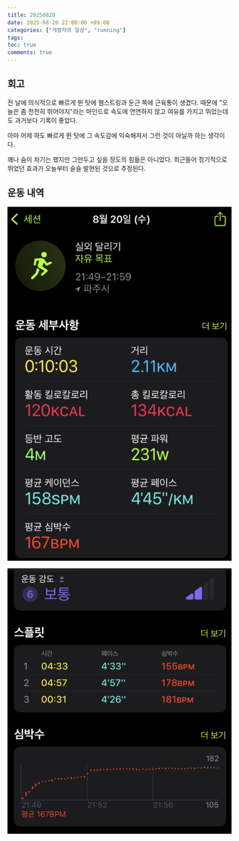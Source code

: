 ```yaml
---
title: 20250820
date: 2025-08-20 22:00:00 +09:00
categories: ["개발자의 일상", "running"]
tags:
toc: true
comments: true
---
```



  
## 회고
전 날에 의식적으로 빠르게 뛴 탓에 햄스트링과 둔근 쪽에 근육통이 생겼다. 때문에 "오늘은 좀 천천히 뛰어야지"라는 마인드로 속도에 연연하지 않고 여유를 가지고 뛰었는데도 과거보다 기록이 좋았다.

아마 어제 하도 빠르게 뛴 탓에 그 속도감에 익숙해져서 그런 것이 아닐까 하는 생각이다.

꽤나 숨이 차기는 했지만 그만두고 싶을 정도의 힘듦은 아니었다. 최근들어 정기적으로 뛰었던 효과가 오늘부터 슬슬 발현된 것으로 추정된다.

  
## 운동 내역
![](assets/img/posts/2025-08-20-20250820.png)

![](assets/img/posts/2025-08-20-20250820-1.png)